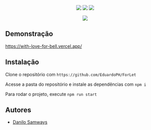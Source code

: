 <p align="center">
  <a href="#"><img src="https://img.shields.io/badge/typescript-%23007ACC.svg?style=for-the-badge&logo=typescript&logoColor=white"></a>
  <a href="#"><img src="https://img.shields.io/badge/react-%2320232a.svg?style=for-the-badge&logo=react&logoColor=%2361DAFB"></a>
  <a href="#"><img src="https://img.shields.io/badge/css3-%231572B6.svg?style=for-the-badge&logo=css3&logoColor=white"></a>
</p>

<p align="center">
  <img src="https://user-images.githubusercontent.com/55723423/225168342-c7a69bdd-e3f7-4552-a259-b0dce0d07292.png">
</p>


## Demonstração

https://with-love-for-bell.vercel.app/

## Instalação

Clone o repositório com ```https://github.com/EduardoPH/ForLet```

Acesse a pasta do repositório e instale as dependências com ```npm i```

Para rodar o projeto, execute ```npm run start```

## Autores

- [Danilo Samways](https://www.github.com/DaniloSamways)
